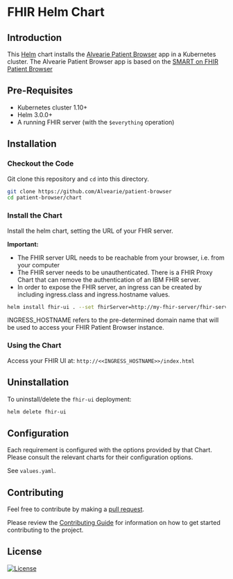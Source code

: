 # FHIR Helm Chart

## Introduction

This [Helm](https://github.com/kubernetes/helm) chart installs the [Alvearie Patient Browser](https://github.com/Alvearie/patient-browser) app in a Kubernetes cluster. The Alvearie Patient Browser app is based on the [SMART on FHIR Patient Browser](https://github.com/smart-on-fhir/patient-browser)

## Pre-Requisites

- Kubernetes cluster 1.10+
- Helm 3.0.0+
- A running FHIR server (with the `$everything` operation)

## Installation

### Checkout the Code

Git clone this repository and `cd` into this directory.

```bash
git clone https://github.com/Alvearie/patient-browser
cd patient-browser/chart
```

### Install the Chart

Install the helm chart, setting the URL of your FHIR server.

**Important:**
- The FHIR server URL needs to be reachable from your browser, i.e. from your computer
- The FHIR server needs to be unauthenticated. There is a FHIR Proxy Chart that can remove the authentication of an IBM FHIR server. 
- In order to expose the FHIR server, an ingress can be created by including ingress.class and ingress.hostname values.

```bash
helm install fhir-ui . --set fhirServer=http://my-fhir-server/fhir-server/api/v4 --set ingress.hostname=<<INGRESS_HOSTNAME>>
```

INGRESS_HOSTNAME refers to the pre-determined domain name that will be used to access your FHIR Patient Browser instance.

### Using the Chart

Access your FHIR UI at: `http://<<INGRESS_HOSTNAME>>/index.html`

## Uninstallation

To uninstall/delete the `fhir-ui` deployment:

```bash
helm delete fhir-ui
```

## Configuration

Each requirement is configured with the options provided by that Chart.
Please consult the relevant charts for their configuration options.

See `values.yaml`.

## Contributing

Feel free to contribute by making a [pull request](https://github.com/Alvearie/patient-browser/pull/new/master).

Please review the [Contributing Guide](https://github.com/Alvearie/health-patterns/blob/main/CONTRIBUTING.md) for information on how to get started contributing to the project.

## License
[![License](https://img.shields.io/badge/License-Apache%202.0-blue.svg)](https://opensource.org/licenses/Apache-2.0) 
